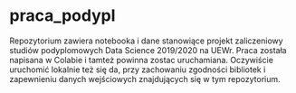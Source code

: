 # praca_podypl

Repozytorium zawiera notebooka i dane stanowiące projekt zaliczeniowy studiów podyplomowych Data Science 2019/2020 na UEWr. Praca została napisana w Colabie i tamteż powinna zostac uruchamiana. Oczywiście uruchomić lokalnie też się da, przy zachowaniu zgodności bibliotek i zapewnieniu danych wejściowych znajdujących się w tym repozytorium.
